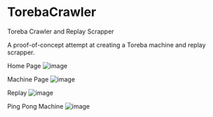 # TorebaCrawler
 Toreba Crawler and Replay Scrapper
 
 A proof-of-concept attempt at creating a Toreba machine and replay scrapper.
 
 Home Page
![image](https://user-images.githubusercontent.com/21345571/124058852-64fe6b00-d9e7-11eb-8647-8c7ae8041807.png)

Machine Page
![image](https://user-images.githubusercontent.com/21345571/124058890-75aee100-d9e7-11eb-883f-2c2f5434202f.png)

Replay
![image](https://user-images.githubusercontent.com/21345571/124058908-7ba4c200-d9e7-11eb-8315-2ff8ad1f9074.png)

Ping Pong Machine
![image](https://user-images.githubusercontent.com/21345571/124058935-87908400-d9e7-11eb-9a9c-cf7ba0446b45.png)
